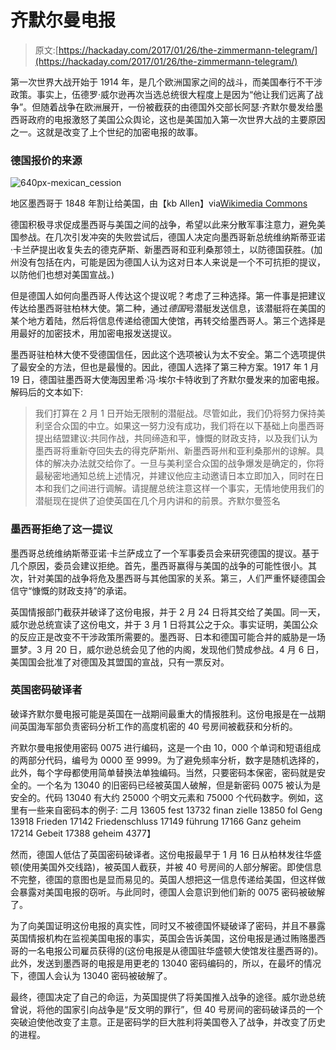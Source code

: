 # 齐默尔曼电报

> 原文:[https://hackaday.com/2017/01/26/the-zimmermann-telegram/](https://hackaday.com/2017/01/26/the-zimmermann-telegram/)

第一次世界大战开始于 1914 年，是几个欧洲国家之间的战斗，而美国奉行不干涉政策。事实上，伍德罗·威尔逊再次当选总统很大程度上是因为“他让我们远离了战争”。但随着战争在欧洲展开，一份被截获的由德国外交部长阿瑟·齐默尔曼发给墨西哥政府的电报激怒了美国公众舆论，这也是美国加入第一次世界大战的主要原因之一。这就是改变了上个世纪的加密电报的故事。

### 德国报价的来源

![640px-mexican_cession](../Images/0f282b76535fd61f32dcc347d8bebda3.png)

地区墨西哥于 1848 年割让给美国，由【kb Allen】via[Wikimedia Commons](https://commons.wikimedia.org/w/index.php?curid=3841280)

德国积极寻求促成墨西哥与美国之间的战争，希望以此来分散军事注意力，避免美国参战。在几次引发冲突的失败尝试后，德国人决定向墨西哥新总统维纳斯蒂亚诺·卡兰萨提出收复失去的德克萨斯、新墨西哥和亚利桑那领土，以防德国获胜。(加州没有包括在内，可能是因为德国人认为这对日本人来说是一个不可抗拒的提议，以防他们也想对美国宣战。)

但是德国人如何向墨西哥人传达这个提议呢？考虑了三种选择。第一件事是把建议传达给墨西哥驻柏林大使。第二种，通过*德国*号潜艇发送信息，该潜艇将在美国的某个地方着陆，然后将信息传递给德国大使馆，再转交给墨西哥人。第三个选择是用最好的加密技术，用加密电报发送提议。

墨西哥驻柏林大使不受德国信任，因此这个选项被认为太不安全。第二个选项提供了最安全的方法，但也是最慢的。因此，德国人选择了第三种方案。1917 年 1 月 19 日，德国驻墨西哥大使海因里希·冯·埃尔卡特收到了齐默尔曼发来的加密电报。解码后的文本如下:

> 我们打算在 2 月 1 日开始无限制的潜艇战。尽管如此，我们仍将努力保持美利坚合众国的中立。如果这一努力没有成功，我们将在以下基础上向墨西哥提出结盟建议:共同作战，共同缔造和平，慷慨的财政支持，以及我们认为墨西哥将重新夺回失去的得克萨斯州、新墨西哥州和亚利桑那州的谅解。具体的解决办法就交给你了。一旦与美利坚合众国的战争爆发是确定的，你将最秘密地通知总统上述情况，并建议他应主动邀请日本立即加入，同时在日本和我们之间进行调解。请提醒总统注意这样一个事实，无情地使用我们的潜艇现在提供了迫使英国在几个月内讲和的前景。齐默尔曼签名

### 墨西哥拒绝了这一提议

墨西哥总统维纳斯蒂亚诺·卡兰萨成立了一个军事委员会来研究德国的提议。基于几个原因，委员会建议拒绝。首先，墨西哥赢得与美国的战争的可能性很小。其次，针对美国的战争将危及墨西哥与其他国家的关系。第三，人们严重怀疑德国会信守“慷慨的财政支持”的承诺。

英国情报部门截获并破译了这份电报，并于 2 月 24 日将其交给了美国。同一天，威尔逊总统宣读了这份电文，并于 3 月 1 日将其公之于众。事实证明，美国公众的反应正是改变不干涉政策所需要的。墨西哥、日本和德国可能合并的威胁是一场噩梦。3 月 20 日，威尔逊总统会见了他的内阁，发现他们赞成参战。4 月 6 日，美国国会批准了对德国及其盟国的宣战，只有一票反对。

### 英国密码破译者

破译齐默尔曼电报可能是英国在一战期间最重大的情报胜利。这份电报是在一战期间英国海军部负责密码分析工作的高度机密的 40 号房间被截获和分析的。

齐默尔曼电报使用密码 0075 进行编码，这是一个由 10，000 个单词和短语组成的两部分代码，编号为 0000 至 9999。为了避免频率分析，数字是随机选择的，此外，每个字母都使用简单替换法单独编码。当然，只要密码本保密，密码就是安全的。一个名为 13040 的旧密码已经被英国人破解，但是新密码 0075 被认为是安全的。代码 13040 有大约 25000 个明文元素和 75000 个代码数字。例如，这里有一些来自密码本的例子:
二月 13605
fest 13732
finan zielle 13850
fol Geng 13918
Frieden 17142
Friedenschluss 17149
führung 17166
Ganz geheim 17214
Gebeit 17388
geheim 4377】

然而，德国人低估了英国密码破译者。这份电报最早于 1 月 16 日从柏林发往华盛顿(使用美国外交线路)，被英国人截获，并被 40 号房间的人部分解密。即使信息不完整，德国的意图也是显而易见的。英国人想把这一信息传递给美国，但这样做会暴露对美国电报的窃听。与此同时，德国人会意识到他们新的 0075 密码被破解了。

为了向美国证明这份电报的真实性，同时又不被德国怀疑破译了密码，并且不暴露英国情报机构在监视美国电报的事实，英国会告诉美国，这份电报是通过贿赂墨西哥的一名电报公司雇员获得的(这份电报是从德国驻华盛顿大使馆发往墨西哥的)。此外，发送到墨西哥的电报是用更老的 13040 密码编码的，所以，在最坏的情况下，德国人会认为 13040 密码被破解了。

最终，德国决定了自己的命运，为英国提供了将美国推入战争的途径。威尔逊总统曾说，将他的国家引向战争是“反文明的罪行”，但 40 号房间的密码破译员的一个突破迫使他改变了主意。正是密码学的巨大胜利将美国卷入了战争，并改变了历史的进程。